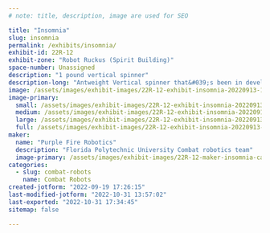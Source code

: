 ```yaml
---
# note: title, description, image are used for SEO

title: "Insomnia"
slug: insomnia
permalink: /exhibits/insomnia/
exhibit-id: 22R-12
exhibit-zone: "Robot Ruckus (Spirit Building)"
space-number: Unassigned
description: "1 pound vertical spinner"
description-long: "Antweight Vertical spinner that&#039;s been in development since 2020 that&#039;s taken many forms. "
image: /assets/images/exhibit-images/22R-12-exhibit-insomnia-20220913-124126-large.jpg
image-primary: 
  small: /assets/images/exhibit-images/22R-12-exhibit-insomnia-20220913-124126-small.jpg
  medium: /assets/images/exhibit-images/22R-12-exhibit-insomnia-20220913-124126-medium.jpg
  large: /assets/images/exhibit-images/22R-12-exhibit-insomnia-20220913-124126-large.jpg
  full: /assets/images/exhibit-images/22R-12-exhibit-insomnia-20220913-124126-full.jpg
maker: 
  name: "Purple Fire Robotics"
  description: "Florida Polytechnic University Combat robotics team"
  image-primary: /assets/images/exhibit-images/22R-12-maker-insomnia-canyon-large-medium.png
categories: 
  - slug: combat-robots
    name: Combat Robots
created-jotform: "2022-09-19 17:26:15"
last-modified-jotform: "2022-10-31 13:57:02"
last-exported: "2022-10-31 17:34:45"
sitemap: false

---
```

